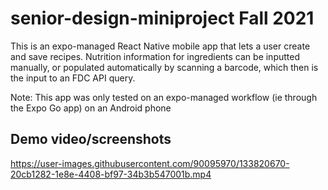 # senior-design-miniproject Fall 2021

This is an expo-managed React Native mobile app that lets a user create and save recipes. Nutrition information for ingredients can be inputted manually, or populated automatically by scanning a barcode, which then is the input to an FDC API query.

Note: This app was only tested on an expo-managed workflow (ie through the Expo Go app) on an Android phone

## Demo video/screenshots

https://user-images.githubusercontent.com/90095970/133820670-20cb1282-1e8e-4408-bf97-34b3b547001b.mp4

